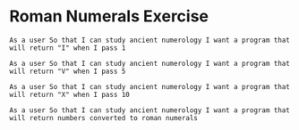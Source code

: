 # Roman Numerals Exercise

`As a user So that I can study ancient numerology I want a program that will return "I" when I pass 1`

`As a user So that I can study ancient numerology I want a program that will return "V" when I pass 5`

`As a user So that I can study ancient numerology I want a program that will return "X" when I pass 10`

`As a user So that I can study ancient numerology I want a program that will return numbers converted to roman numerals`
